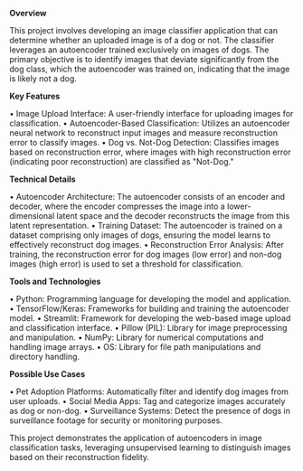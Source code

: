 **Overview**

This project involves developing an image classifier application that can determine whether an uploaded image is of a dog or not. The classifier leverages an autoencoder trained exclusively on images of dogs. The primary objective is to identify images that deviate significantly from the dog class, which the autoencoder was trained on, indicating that the image is likely not a dog.


**Key Features**

•	Image Upload Interface: A user-friendly interface for uploading images for classification.
•	Autoencoder-Based Classification: Utilizes an autoencoder neural network to reconstruct input images and measure reconstruction error to classify images.
•	Dog vs. Not-Dog Detection: Classifies images based on reconstruction error, where images with high reconstruction error (indicating poor reconstruction) are classified as "Not-Dog."


**Technical Details**

•	Autoencoder Architecture: The autoencoder consists of an encoder and decoder, where the encoder compresses the image into a lower-dimensional latent space and the decoder reconstructs the image from this latent representation.
•	Training Dataset: The autoencoder is trained on a dataset comprising only images of dogs, ensuring the model learns to effectively reconstruct dog images.
•	Reconstruction Error Analysis: After training, the reconstruction error for dog images (low error) and non-dog images (high error) is used to set a threshold for classification.


**Tools and Technologies**

•	Python: Programming language for developing the model and application.
•	TensorFlow/Keras: Frameworks for building and training the autoencoder model.
•	Streamlit: Framework for developing the web-based image upload and classification interface.
•	Pillow (PIL): Library for image preprocessing and manipulation.
•	NumPy: Library for numerical computations and handling image arrays.
•	OS: Library for file path manipulations and directory handling.


**Possible Use Cases**

•	Pet Adoption Platforms: Automatically filter and identify dog images from user uploads.
•	Social Media Apps: Tag and categorize images accurately as dog or non-dog.
•	Surveillance Systems: Detect the presence of dogs in surveillance footage for security or monitoring purposes.


This project demonstrates the application of autoencoders in image classification tasks, leveraging unsupervised learning to distinguish images based on their reconstruction fidelity.
